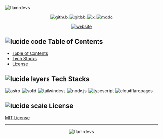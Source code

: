 <picture>
  <source media="(prefers-color-scheme: dark)" srcset="https://flamrdevs.pages.dev/svgs/1920x1080-svg-dark.svg">
  <img alt="flamrdevs" src="https://flamrdevs.pages.dev/svgs/1920x1080-svg-light.svg">
</picture>

<p align="center">
  <a title="github" href="https://github.com/flamrdevs">
    <picture>
      <source media="(prefers-color-scheme: dark)" srcset="https://flamrdevs.cyclic.app/core/icon-button/simple?t=dark&i=github">
      <img alt="github" src="https://flamrdevs.cyclic.app/core/icon-button/simple?t=light&i=github" hspace="1">
    </picture>
  </a>
  <a title="gitlab" href="https://gitlab.com/flamrdevs">
    <picture>
      <source media="(prefers-color-scheme: dark)" srcset="https://flamrdevs.cyclic.app/core/icon-button/simple?t=dark&i=gitlab">
      <img alt="gitlab" src="https://flamrdevs.cyclic.app/core/icon-button/simple?t=light&i=gitlab" hspace="1">
    </picture>
  </a>
  <a title="x" href="https://x.com/flamrdevs">
    <picture>
      <source media="(prefers-color-scheme: dark)" srcset="https://flamrdevs.cyclic.app/core/icon-button/simple?t=dark&i=x">
      <img alt="x" src="https://flamrdevs.cyclic.app/core/icon-button/simple?t=light&i=x" hspace="1">
    </picture>
  </a>
  <a title="mode" href="https://github.com/settings/appearance">
    <picture>
      <source media="(prefers-color-scheme: dark)" srcset="https://flamrdevs.cyclic.app/core/icon-button/lucide?t=dark&i=moon">
      <img alt="mode" src="https://flamrdevs.cyclic.app/core/icon-button/lucide?t=light&i=sun" hspace="1">
    </picture>
  </a>
</p>

<p align="center">
  <a title="website" href="https://flamrdevs.vercel.app">
    <picture>
      <source media="(prefers-color-scheme: dark)" srcset="https://flamrdevs.cyclic.app/core/button?t=dark&v=website">
      <img alt="website" src="https://flamrdevs.cyclic.app/core/button?t=light&v=website" hspace="1">
    </picture>
  </a>
</p>

<h2 id="table-of-contents">
  <picture>
    <source media="(prefers-color-scheme: dark)" srcset="https://flamrdevs.cyclic.app/icon/lucide?t=dark&i=code">
    <img alt="lucide code" src="https://flamrdevs.cyclic.app/icon/lucide?t=light&i=code" hspace="1">
  </picture>
  <span>
    Table of Contents
  </span>
</h2>

- [Table of Contents](#table-of-contents)
- [Tech Stacks](#tech-stacks)
- [License](#license)

<h2 id="tech-stacks">
  <picture>
    <source media="(prefers-color-scheme: dark)" srcset="https://flamrdevs.cyclic.app/icon/lucide?t=dark&i=layers">
    <img alt="lucide layers" src="https://flamrdevs.cyclic.app/icon/lucide?t=light&i=layers" hspace="1">
  </picture>
  <span>
    Tech Stacks
  </span>
</h2>

<p align="left">
  <picture title="astro">
    <source media="(prefers-color-scheme: dark)" srcset="https://flamrdevs.cyclic.app/core/icon-button/simple?t=dark&i=astro">
    <img alt="astro" src="https://flamrdevs.cyclic.app/core/icon-button/simple?t=light&i=astro" hspace="1">
  </picture>
  <picture title="solid">
    <source media="(prefers-color-scheme: dark)" srcset="https://flamrdevs.cyclic.app/core/icon-button/simple?t=dark&i=solid">
    <img alt="solid" src="https://flamrdevs.cyclic.app/core/icon-button/simple?t=light&i=solid" hspace="1">
  </picture>
  <picture title="tailwindcss">
    <source media="(prefers-color-scheme: dark)" srcset="https://flamrdevs.cyclic.app/core/icon-button/simple?t=dark&i=tailwindcss">
    <img alt="tailwindcss" src="https://flamrdevs.cyclic.app/core/icon-button/simple?t=light&i=tailwindcss" hspace="1">
  </picture>
  <picture title="node.js">
    <source media="(prefers-color-scheme: dark)" srcset="https://flamrdevs.cyclic.app/core/icon-button/simple?t=dark&i=node.js">
    <img alt="node.js" src="https://flamrdevs.cyclic.app/core/icon-button/simple?t=light&i=node.js" hspace="1">
  </picture>
  <picture title="typescript">
    <source media="(prefers-color-scheme: dark)" srcset="https://flamrdevs.cyclic.app/core/icon-button/simple?t=dark&i=typescript">
    <img alt="typescript" src="https://flamrdevs.cyclic.app/core/icon-button/simple?t=light&i=typescript" hspace="1">
  </picture>
  <picture title="cloudflarepages">
    <source media="(prefers-color-scheme: dark)" srcset="https://flamrdevs.cyclic.app/core/icon-button/simple?t=dark&i=cloudflarepages">
    <img alt="cloudflarepages" src="https://flamrdevs.cyclic.app/core/icon-button/simple?t=light&i=cloudflarepages" hspace="1">
  </picture>
</p>

<h2 id="license">
  <picture>
    <source media="(prefers-color-scheme: dark)" srcset="https://flamrdevs.cyclic.app/icon/lucide?t=dark&i=scale">
    <img alt="lucide scale" src="https://flamrdevs.cyclic.app/icon/lucide?t=light&i=scale" hspace="1">
  </picture>
  <span>
    License
  </span>
</h2>

[MIT License](./LICENSE)

<hr />

<p align="center">
  <picture title="flamrdevs">
    <source media="(prefers-color-scheme: dark)" srcset="https://flamrdevs.cyclic.app/core/badge/flamrdevs?t=dark&v=flamrdevs">
    <img alt="flamrdevs" src="https://flamrdevs.cyclic.app/core/badge/flamrdevs?t=light&v=flamrdevs" hspace="1">
  </picture>
</p>
